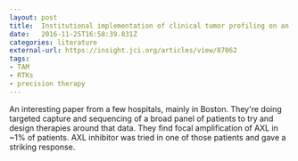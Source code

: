 ```yaml
---
layout: post
title:  Institutional implementation of clinical tumor profiling on an unselected cancer population
date:   2016-11-25T16:58:39.831Z
categories: literature
external-url: https://insight.jci.org/articles/view/87062
tags:
- TAM
- RTKs
- precision therapy
---
```


An interesting paper from a few hospitals, mainly in Boston. They're doing targeted capture and sequencing of a broad panel of patients to try and design therapies around that data. They find focal amplification of AXL in ~1% of patients. AXL inhibitor was tried in one of those patients and gave a striking response.

